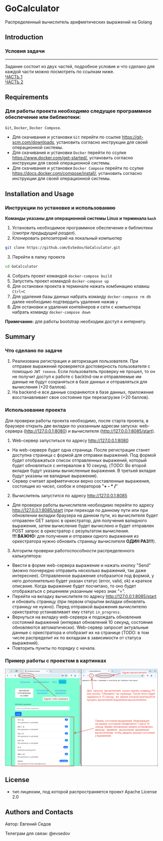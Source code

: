 # GoCalculator
Распределенный вычислитель арифметических выражений на Golang

## Introduction  
### Условия задачи
---
Задание состоит из двух частей, подробное условие и что сделано для каждой части можно посмотреть по ссылкам ниже.  
[ЧАСТЬ 1](README_1.md)  
[ЧАСТЬ 2](README_2.md)  

## Requirements
### Для работы проекта необходимо следущее программное обеспечение или библиотеки:
`Git`, `Docker`, `Docker Compose`.

- Для скачивания и установки `Git` перейти по ссылке https://git-scm.com/downloads, установить согласно инструкции для своей операционной системы.
- Для скачивания и установки `Docker` перейти по ссулке https://www.docker.com/get-started/, установить согласно инструкции для своей операционной системы.
- Для скачивания и установки `Docker Compose` перейти по ссулке https://docs.docker.com/compose/install/, установить согласно инструкции для своей операционной системы.

## Installation and Usage
### Инструкции по установке и использованию 
__Команды указаны для операционной системы Linux и терминала `bash`__
1. Установить необходимое программное обеспечение и библиотеки (_смотри предыдущий раздел_).
2. Клонировать репозиторий на локальный компьютер
```bash
git clone https://github.com/EvSedov/GoCalculator.git
```
3. Перейти в папку проекта 
```bash
cd GoCalculator
```
4. Собрать проект командой `docker-compose build`
5. Запустить проект командой `docker-compose up`
6. Для остановки проекта в терминале нажать комбинацию клавиш `Ctrl+C`
7. Для удаления базы данных набрать команду `docker-compose rm db` далее необходимо подтвердить удаление нажав `y`
8. Для остановки и удаления контейнеров и сети с компьютера набрать команду `docker-compose down`

__Примечание:__ для работы bootstrap необходим доступ к интернету.

## Summary
### Что сделано по задаче
1. Реализована регистрация и авторизация пользователя. При отправке выражений проверяется достоверность пользователя с помощью `JWT токена`. Если пользователь проверку не прошел, то он не получит доступ к работе с backtnd-ом и отправляемые им данные не будут сохраняться в базе данных и отправляться для вычисления (+20 баллов).
2. На backend-е все данные сохраняются в базе данных, приложение восстанавливает свое состояние при перезагрузке (+20 баллов).

### Использование проекта  
Для проверки работы проекта необходимо, после старта проекта, в браузере открыть две вкладки по указанным адресам запуска: web-сервера (http://127.0.0.1:8080) и вычислителя (http://127.0.0.1:8085/start).  
1. Web-сервер запуститься по адресу http://127.0.0.1:8080
  - На web-сервере будет одна страница. После регистрации станет доступна страница с формой для отправки выражений. Под формой будет отображаться список отправленных выражений, который будет обновляться с интервалом в 10 секунд. (TODO: Во второй вкладке будут указаны вычисленные выражения. В третьей вкладке будут указаны не валидные выражения).
  - Сервер считает арифметически верно составленные выражения, состоящие из чисел, скобок и операторов "__+ - * /__"
2. Вычислитель запустится по адресу http://127.0.0.1:8085
  - Для проверки работы вычислителя необходимо перейти по адресу http://127.0.0.1:8085/start (при переходе по данному пути или при обновлении вкладки браузера на данном пути, из вычислителя будет отправлен GET запрос в оркестратор, для получения валидного выражения, затем вычисление будет вычислено и будет отправлен POST запрос в оркестратор с результатом вычисления.  
  __!!! ВАЖНО:__ для получения и отправки одного выражения из оркестратора нужно обновить страницу вычислителя __ОДИН РАЗ!!!__).
3. Алгоритм проверки работоспособности распределенного калькулятора:
  - Ввести в форме web-сервера выражение и нажать кнопку "Send" (можно поочередно отправить несколько выражений, так даже интереснее). Отправленное выражение отобразится под формой, у него дополнительно будет указан статус (error, valid, ok) и краткое описание. Когда выражение будет посчитано, то оно будет отображаться с решением указанным через знак "=". 
  - Перейти на вкладку вычислителя по адресу http://127.0.0.1:8085/start и обновить страницу (при первом открытии вкладки обновлять страницу не нужно). Перед отправкой выражения вычислителю оркестратор устанавливает ему статус `in_progress`.
  - Вернуться на вкладку web-сервера и подождать обновления состояний выражений (интервал обновлений 10 секунд, состояния обновляются автоматически). Web-сервер запросит актуальные данные с оркестратора и отобразит их на странице (TODO: в том числе распределит их по вкладкам в зависимости от статуса выражений).
  - Повторить пункты по порядку с начала.

  ### Пример работы с проектом в картинках
  ![example9.png](example9.png)

## License
- тип лицензии, под которой распространяется проект Apache License 2.0

## Authors and Contacts
Автор: Евгений Седов

Телеграм для связи: @evsedov 
